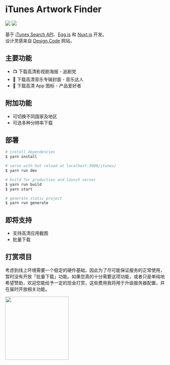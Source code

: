 # iTunes Artwork Finder

![](https://img.shields.io/badge/version-1.0.1-green.svg)
![](https://img.shields.io/github/license/coder-ysj/jayyan.net-itunes.svg)

基于 [iTunes Search API](https://affiliate.itunes.apple.com/resources/documentation/itunes-store-web-service-search-api/)、[Egg.js](https://eggjs.org) 和 [Nuxt.js](https://zh.nuxtjs.org) 开发。  
设计灵感来自 [Design Code](https://designcode.io) 网站。

## 主要功能

- 📺 下载高清影视剧海报 - 追剧党
- 🎵 下载高清音乐专辑封面 - 音乐达人
- 📱 下载高清 App 图标 - 产品爱好者

## 附加功能

- 可切换不同国家及地区
- 可选多种分辨率下载

## 部署

```bash
# install dependencies
$ yarn install

# serve with hot reload at localhost:3000/itunes/
$ yarn run dev

# build for production and launch server
$ yarn run build
$ yarn start

# generate static project
$ yarn run generate
```

## 即将支持

- 支持高清应用截图
- 批量下载

## 打赏项目

考虑到线上环境需要一个稳定的硬件基础，因此为了尽可能保证服务的正常使用，暂时没有开放「批量下载」功能。如果您真的十分需要这项功能，或者只是单纯地希望赞助，欢迎您能给予一定的现金打赏，这些费用我将用于升级服务器配置，并在届时开放相关功能。

<img src="https://raw.githubusercontent.com/coder-ysj/jayyan.net-itunes/master/static/reward.JPG" width="200px" />
